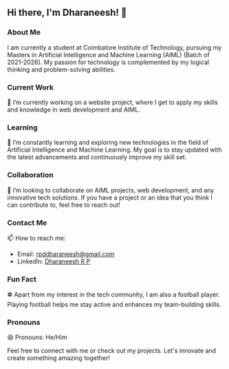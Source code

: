 ## Hi there, I'm Dharaneesh! 👋

### About Me
I am currently a student at Coimbatore Institute of Technology, pursuing my Masters in Artificial Intelligence and Machine Learning (AIML) (Batch of 2021-2026). My passion for technology is complemented by my logical thinking and problem-solving abilities.

### Current Work
🔭 I’m currently working on a website project, where I get to apply my skills and knowledge in web development and AIML.

### Learning
🌱 I’m constantly learning and exploring new technologies in the field of Artificial Intelligence and Machine Learning. My goal is to stay updated with the latest advancements and continuously improve my skill set.

### Collaboration
👯 I’m looking to collaborate on AIML projects, web development, and any innovative tech solutions. If you have a project or an idea that you think I can contribute to, feel free to reach out!

### Contact Me
📫 How to reach me:
- Email: [rpddharaneesh@gmail.com](mailto:rpddharaneesh@gmail.com)
- LinkedIn: [Dharaneesh R P](https://www.linkedin.com/in/dharaneesh-r-p/)

### Fun Fact
⚽ Apart from my interest in the tech community, I am also a football player. Playing football helps me stay active and enhances my team-building skills.

### Pronouns
😄 Pronouns: He/Him

Feel free to connect with me or check out my projects. Let's innovate and create something amazing together!


<!--
**Dharaneesh-23/Dharaneesh-23** is a ✨ _special_ ✨ repository because its `README.md` (this file) appears on your GitHub profile.

Here are some ideas to get you started:

- 🔭 I’m currently working on ...
- 🌱 I’m currently learning ...
- 👯 I’m looking to collaborate on ...
- 🤔 I’m looking for help with ...
- 💬 Ask me about ...
- 📫 How to reach me: ...
- 😄 Pronouns: ...
- ⚡ Fun fact: ...
-->
